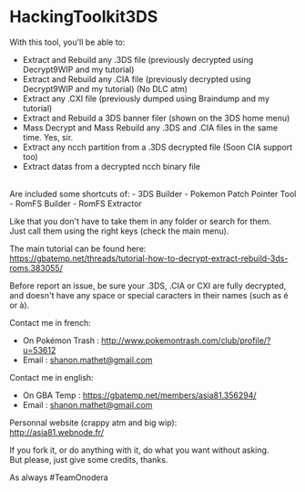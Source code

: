 # HackingToolkit3DS

With this tool, you'll be able to:<br>
- Extract and Rebuild any .3DS file (previously decrypted using Decrypt9WIP and my tutorial)
- Extract and Rebuild any .CIA file (previously decrypted using Decrypt9WIP and my tutorial) (No DLC atm)
- Extract any .CXI file (previously dumped using Braindump and my tutorial)
- Extract and Rebuild a 3DS banner filer (shown on the 3DS home menu)
- Mass Decrypt and Mass Rebuild any .3DS and .CIA files in the same time. Yes, sir.
- Extract any ncch partition from a .3DS decrypted file (Soon CIA support too)
- Extract datas from a decrypted ncch binary file

<br>
Are included some shortcuts of:
- 3DS Builder
- Pokemon Patch Pointer Tool
- RomFS Builder
- RomFS Extractor

Like that you don't have to take them in any folder or search for them.<br>
Just call them using the right keys (check the main menu).

The main tutorial can be found here:<br>
https://gbatemp.net/threads/tutorial-how-to-decrypt-extract-rebuild-3ds-roms.383055/

Before report an issue, be sure your .3DS, .CIA or CXI are fully decrypted, and doesn't have any space or special caracters in their names (such as é or à).

Contact me in french:
- On Pokémon Trash : http://www.pokemontrash.com/club/profile/?u=53612
- Email : shanon.mathet@gmail.com

Contact me in english:
- On GBA Temp : https://gbatemp.net/members/asia81.356294/
- Email : shanon.mathet@gmail.com

Personnal website (crappy atm and big wip):<br>
http://asia81.webnode.fr/

If you fork it, or do anything with it, do what you want without asking.  
But please, just give some credits, thanks.

As always #TeamOnodera
